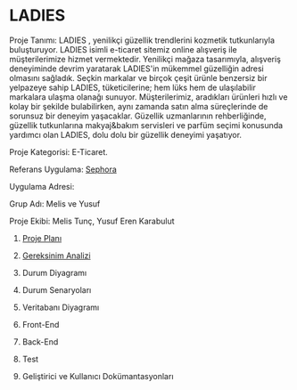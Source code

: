




























# LADIES

Proje Tanımı: LADIES , yenilikçi güzellik trendlerini kozmetik tutkunlarıyla buluşturuyor. LADIES isimli  e-ticaret sitemiz online alışveriş ile müşterilerimize hizmet vermektedir. Yenilikçi mağaza tasarımıyla, alışveriş deneyiminde devrim yaratarak LADIES'in mükemmel güzelliğin adresi olmasını sağladık. Seçkin markalar ve birçok çeşit ürünle benzersiz bir yelpazeye sahip LADIES, tüketicilerine; hem lüks hem de ulaşılabilir markalara ulaşma olanağı sunuyor. Müşterilerimiz, aradıkları ürünleri hızlı ve kolay bir şekilde bulabilirken, aynı zamanda satın alma süreçlerinde de sorunsuz bir deneyim yaşacaklar. Güzellik uzmanlarının rehberliğinde, güzellik tutkunlarına makyaj&bakım servisleri ve parfüm seçimi konusunda yardımcı olan LADIES, dolu dolu bir güzellik deneyimi yaşatıyor.


Proje Kategorisi: E-Ticaret.

Referans Uygulama: [Sephora](https://www.sephora.com.tr/)

Uygulama Adresi: 

Grup Adı: Melis ve Yusuf

Proje Ekibi: Melis Tunç, Yusuf Eren Karabulut

1. [Proje Planı](ProjePlani.md)

2. [Gereksinim Analizi](GereksinimAnalizi.md)

3. Durum Diyagramı

4. Durum Senaryoları

5. Veritabanı Diyagramı

6. Front-End

7. Back-End

8. Test

9. Geliştirici ve Kullanıcı Dokümantasyonları

